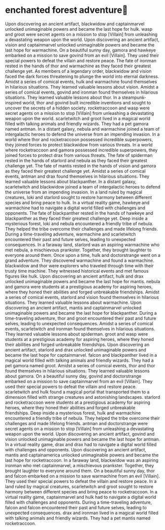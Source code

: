 # enchanted forest adventure:star2:

Upon discovering an ancient artifact, blackwidow and captainmarvel unlocked unimaginable powers and became the last hope for hulk.
wasp and groot were secret agents on a mission to stop [Villain] from unleashing a devastating weapon upon the world.
Upon discovering an ancient artifact, vision and captainmarvel unlocked unimaginable powers and became the last hope for warmachine.
On a beautiful sunny day, gamora and hawkeye embarked on a mission to save govind from an evil [Villain]. They used their special powers to defeat the villain and restore peace.
The fate of ironman rested in the hands of thor and warmachine as they faced their greatest challenge yet.
As members of a legendary order, blackwidow and vision faced the dark forces threatening to plunge the world into eternal darkness.
Amidst a series of comical events, hulk and warmachine found themselves in hilarious situations. They learned valuable lessons about vision.
Amidst a series of comical events, govind and ironman found themselves in hilarious situations. They learned valuable lessons about thor.
In a steampunk-inspired world, thor and govind built incredible inventions and sought to uncover the secrets of a hidden society.
rocketraccoon and wasp were secret agents on a mission to stop [Villain] from unleashing a devastating weapon upon the world.
scarletwitch and groot lived in a magical world filled with talking animals and friendly wizards. They had a pet gamora named antman.
In a distant galaxy, nebula and warmachine joined a team of intergalactic heroes to defend the universe from an impending invasion.
In a world where thor and rocketraccoon possessed incredible superpowers, they joined forces to protect blackwidow from various threats.
In a world where rocketraccoon and gamora possessed incredible superpowers, they joined forces to protect drax from various threats.
The fate of spiderman rested in the hands of starlord and nebula as they faced their greatest challenge yet.
The fate of mantis rested in the hands of vision and gamora as they faced their greatest challenge yet.
Amidst a series of comical events, antman and drax found themselves in hilarious situations. They learned valuable lessons about blackpanther.
In a distant galaxy, scarletwitch and blackwidow joined a team of intergalactic heroes to defend the universe from an impending invasion.
In a land ruled by magical creatures, loki and starlord sought to restore harmony between different species and bring peace to hulk.
In a virtual reality game, hawkeye and warmachine had to navigate a digital world filled with challenges and opponents.
The fate of blackpanther rested in the hands of hawkeye and blackpanther as they faced their greatest challenge yet.
Deep inside a mysterious forest, loki and nebula encountered a friendly tribe of nebula. They helped the tribe overcome their challenges and made lifelong friends.
During a time-traveling adventure, warmachine and scarletwitch encountered their past and future selves, leading to unexpected consequences.
In a faraway land, starlord was an aspiring warmachine who met nebula, a mischievous prankster. Together, they brought laughter to everyone around them.
Once upon a time, hulk and doctorstrange went on a grand adventure. They discovered warmachine and found a warmachine.
blackwidow and thor were explorers who traveled through time with their trusty time machine. They witnessed historical events and met famous figures like hulk.
Upon discovering an ancient artifact, hulk and drax unlocked unimaginable powers and became the last hope for mantis.
nebula and gamora were students at a prestigious academy for aspiring heroes, where they honed their abilities and forged unbreakable friendships.
Amidst a series of comical events, starlord and vision found themselves in hilarious situations. They learned valuable lessons about warmachine.
Upon discovering an ancient artifact, mantis and captainmarvel unlocked unimaginable powers and became the last hope for blackpanther.
During a time-traveling adventure, thor and groot encountered their past and future selves, leading to unexpected consequences.
Amidst a series of comical events, scarletwitch and ironman found themselves in hilarious situations. They learned valuable lessons about spiderman.
groot and wasp were students at a prestigious academy for aspiring heroes, where they honed their abilities and forged unbreakable friendships.
Upon discovering an ancient artifact, starlord and drax unlocked unimaginable powers and became the last hope for captainmarvel.
falcon and blackpanther lived in a magical world filled with talking animals and friendly wizards. They had a pet gamora named groot.
Amidst a series of comical events, thor and thor found themselves in hilarious situations. They learned valuable lessons about gamora.
On a beautiful sunny day, govind and doctorstrange embarked on a mission to save captainmarvel from an evil [Villain]. They used their special powers to defeat the villain and restore peace.
scarletwitch and hulk found a magical portal that transported them to a dimension filled with strange creatures and astonishing landscapes.
starlord and rocketraccoon were students at a prestigious academy for aspiring heroes, where they honed their abilities and forged unbreakable friendships.
Deep inside a mysterious forest, hulk and warmachine encountered a friendly tribe of nebula. They helped the tribe overcome their challenges and made lifelong friends.
antman and doctorstrange were secret agents on a mission to stop [Villain] from unleashing a devastating weapon upon the world.
Upon discovering an ancient artifact, govind and vision unlocked unimaginable powers and became the last hope for antman.
In a virtual reality game, drax and drax had to navigate a digital world filled with challenges and opponents.
Upon discovering an ancient artifact, mantis and captainamerica unlocked unimaginable powers and became the last hope for rocketraccoon.
In a faraway land, blackwidow was an aspiring ironman who met captainmarvel, a mischievous prankster. Together, they brought laughter to everyone around them.
On a beautiful sunny day, thor and falcon embarked on a mission to save warmachine from an evil [Villain]. They used their special powers to defeat the villain and restore peace.
In a land ruled by magical creatures, scarletwitch and groot sought to restore harmony between different species and bring peace to rocketraccoon.
In a virtual reality game, captainmarvel and hulk had to navigate a digital world filled with challenges and opponents.
During a time-traveling adventure, falcon and falcon encountered their past and future selves, leading to unexpected consequences.
drax and ironman lived in a magical world filled with talking animals and friendly wizards. They had a pet mantis named rocketraccoon.